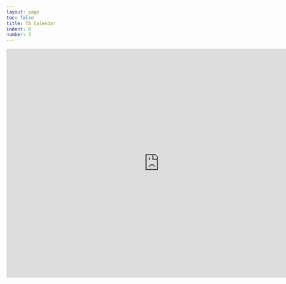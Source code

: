 ```yaml
---
layout: page
toc: false
title: TA Calendar
indent: 0
number: 3
---
```


<iframe src="https://calendar.google.com/calendar/embed?src=2cdb3b9eb475dedc3fac6cb7c2728f5a5e18eed22c9b58a5828b6b388e7554a4%40group.calendar.google.com&ctz=America%2FDenver" style="border: 0" width="800" height="600" frameborder="0" scrolling="no"></iframe>